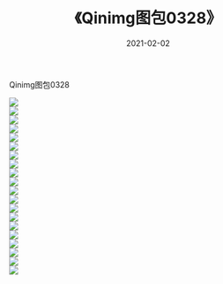 ﻿---
layout: post
title:  《Qinimg图包0328》
date:   2021-02-02
img: http://imgx.orgx.ga/Qinimg图包/Qinimg图包0328/000.jpg
categories: [美女, 清纯, 唯美]
---

Qinimg图包0328

 ![](http://imgx.orgx.ga/Qinimg图包/Qinimg图包0328/001.jpg) <br>![](http://imgx.orgx.ga/Qinimg图包/Qinimg图包0328/002.jpg) <br>![](http://imgx.orgx.ga/Qinimg图包/Qinimg图包0328/003.jpg) <br>![](http://imgx.orgx.ga/Qinimg图包/Qinimg图包0328/004.jpg) <br>![](http://imgx.orgx.ga/Qinimg图包/Qinimg图包0328/005.jpg) <br>![](http://imgx.orgx.ga/Qinimg图包/Qinimg图包0328/006.jpg) <br>![](http://imgx.orgx.ga/Qinimg图包/Qinimg图包0328/007.jpg) <br>![](http://imgx.orgx.ga/Qinimg图包/Qinimg图包0328/008.jpg) <br>![](http://imgx.orgx.ga/Qinimg图包/Qinimg图包0328/009.jpg) <br>![](http://imgx.orgx.ga/Qinimg图包/Qinimg图包0328/010.jpg) <br>![](http://imgx.orgx.ga/Qinimg图包/Qinimg图包0328/011.jpg) <br>![](http://imgx.orgx.ga/Qinimg图包/Qinimg图包0328/012.jpg) <br>![](http://imgx.orgx.ga/Qinimg图包/Qinimg图包0328/013.jpg) <br>![](http://imgx.orgx.ga/Qinimg图包/Qinimg图包0328/014.jpg) <br>![](http://imgx.orgx.ga/Qinimg图包/Qinimg图包0328/015.jpg) <br>![](http://imgx.orgx.ga/Qinimg图包/Qinimg图包0328/016.jpg) <br>![](http://imgx.orgx.ga/Qinimg图包/Qinimg图包0328/017.jpg) <br>![](http://imgx.orgx.ga/Qinimg图包/Qinimg图包0328/018.jpg) <br>![](http://imgx.orgx.ga/Qinimg图包/Qinimg图包0328/019.jpg) <br>![](http://imgx.orgx.ga/Qinimg图包/Qinimg图包0328/020.jpg) <br>
